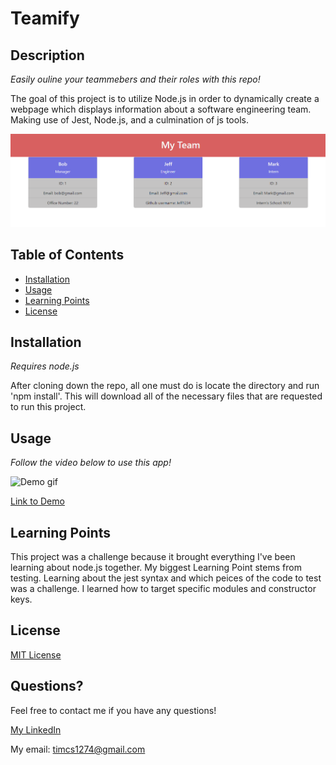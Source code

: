 # Teamify

## Description

*Easily ouline your teammebers and their roles with this repo!*

The goal of this project is to utilize Node.js in order to dynamically create a webpage which displays information about a software engineering team. Making use of Jest, Node.js, and a culmination of js tools.

![ScreenshotOfApp](/content/Screenshot%20of%20Teamify.png)

## Table of Contents
* [Installation](#installation)
* [Usage](#usage)
* [Learning Points](#Learning%20Points)
* [License](#license)

## Installation

*Requires node.js*

After cloning down the repo, all one must do is locate the directory and run 'npm install'. This will download all of the necessary files that are requested to run this project. 


## Usage

*Follow the video below to use this app!*

![Demo gif](/content/Teamify_Demo.gif)

[Link to Demo](https://drive.google.com/file/d/1CCfoDs01R7MahBE589hKrsLeFm6e0ci4/view)


## Learning Points

This project was a challenge because it brought everything I've been learning about node.js together. My biggest Learning Point stems from testing. Learning about the jest syntax and which peices of the code to test was a challenge. I learned how to target specific modules and constructor keys. 


## License

[MIT License](license)


## Questions?

Feel free to contact me if you have any questions!

[My LinkedIn](https://www.linkedin.com/in/timsasse/)

My email: timcs1274@gmail.com